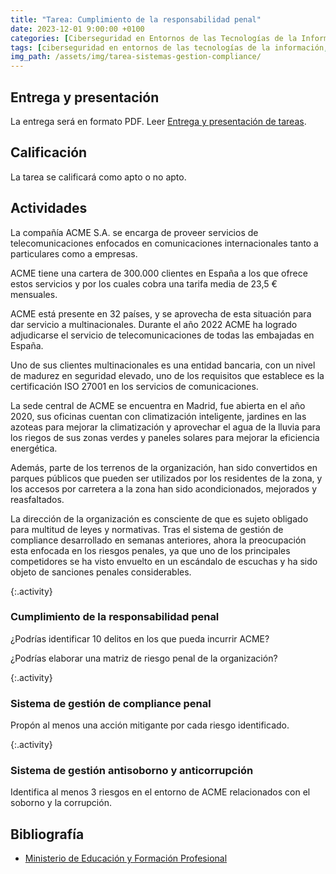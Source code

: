 ```yaml
---
title: "Tarea: Cumplimiento de la responsabilidad penal"
date: 2023-12-01 9:00:00 +0100
categories: [Ciberseguridad en Entornos de las Tecnologías de la Información, Normativa de Ciberseguridad]
tags: [ciberseguridad en entornos de las tecnologías de la información, normativa de ciberseguridad]
img_path: /assets/img/tarea-sistemas-gestion-compliance/
---
```


## Entrega y presentación

La entrega será en formato PDF. Leer [Entrega y presentación de tareas](/posts/entrega-presentacion-tareas/).

## Calificación

La tarea se calificará como apto o no apto.

## Actividades

La compañía ACME S.A. se encarga de proveer servicios de telecomunicaciones enfocados en comunicaciones internacionales tanto a particulares como a empresas.

ACME tiene una cartera de 300.000 clientes en España a los que ofrece estos servicios y por los cuales cobra una tarifa media de 23,5 € mensuales.

ACME está presente en 32 países, y se aprovecha de esta situación para dar servicio a multinacionales. Durante el año 2022 ACME ha logrado adjudicarse el servicio de telecomunicaciones de todas las embajadas en España.

Uno de sus clientes multinacionales es una entidad bancaria, con un nivel de madurez en seguridad elevado, uno de los requisitos que establece es la certificación ISO 27001 en los servicios de comunicaciones.

La sede central de ACME se encuentra en Madrid, fue abierta en el año 2020, sus oficinas cuentan con climatización inteligente, jardines en las azoteas para mejorar la climatización y aprovechar el agua de la lluvia para los riegos de sus zonas verdes y paneles solares para mejorar la eficiencia energética.

Además, parte de los terrenos de la organización, han sido convertidos en parques públicos que pueden ser utilizados por los residentes de la zona, y los accesos por carretera a la zona han sido acondicionados, mejorados y reasfaltados.

La dirección de la organización es consciente de que es sujeto obligado para multitud de leyes y normativas. Tras el sistema de gestión de compliance desarrollado en semanas anteriores, ahora la preocupación esta enfocada en los riesgos penales, ya que uno de los principales competidores se ha visto envuelto en un escándalo de escuchas y ha sido objeto de sanciones penales considerables.

{:.activity}
### Cumplimiento de la responsabilidad penal

¿Podrías identificar 10 delitos en los que pueda incurrir ACME?

¿Podrías elaborar una matriz de riesgo penal de la organización?

{:.activity}
### Sistema de gestión de compliance penal

Propón al menos una acción mitigante por cada riesgo identificado.

{:.activity}
### Sistema de gestión antisoborno y anticorrupción

Identifica al menos 3 riesgos en el entorno de ACME relacionados con el soborno y la corrupción.

## Bibliografía

- [Ministerio de Educación y Formación Profesional](https://www.educacionyfp.gob.es/portada.html)